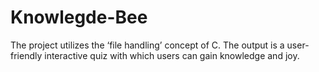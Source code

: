 # Knowlegde-Bee
The project utilizes the ‘file handling’ concept of C. The output is a user-friendly interactive quiz with which users can gain knowledge and joy.
